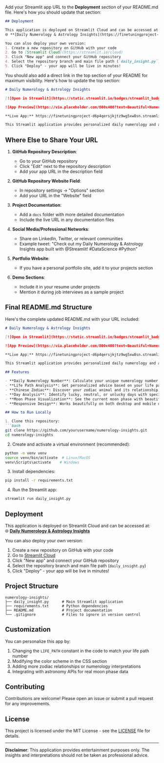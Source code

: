 Add your Streamlit app URL to the **Deployment** section of your README.md file. Here's how you should update that section:

```markdown
## Deployment

This application is deployed on Streamlit Cloud and can be accessed at:  
🌐 **[Daily Numerology & Astrology Insights](https://finetuningproject-d6p4qersjkjtz9wg5xw8sn.streamlit.app/)**

You can also deploy your own version:
1. Create a new repository on GitHub with your code
2. Go to [Streamlit Cloud](https://streamlit.io/cloud)
3. Click "New app" and connect your GitHub repository
4. Select the repository branch and main file path (`daily_insight.py`)
5. Click "Deploy" - your app will be live in minutes!
```

You should also add a direct link in the top section of your README for maximum visibility. Here's how to update the top section:

```markdown
# Daily Numerology & Astrology Insights

[![Open in Streamlit](https://static.streamlit.io/badges/streamlit_badge_black_white.svg)](https://finetuningproject-d6p4qersjkjtz9wg5xw8sn.streamlit.app/)

![App Preview](https://via.placeholder.com/800x400?text=Beautiful+Numerology+and+Astrology+Insights)

**Live App:** https://finetuningproject-d6p4qersjkjtz9wg5xw8sn.streamlit.app/

This Streamlit application provides personalized daily numerology and astrology insights...
```

## Where Else to Share Your URL

1. **GitHub Repository Description**:
   - Go to your GitHub repository
   - Click "Edit" next to the repository description
   - Add your app URL in the description field

2. **GitHub Repository Website Field**:
   - In repository settings → "Options" section
   - Add your URL in the "Website" field

3. **Project Documentation**:
   - Add a `docs` folder with more detailed documentation
   - Include the live URL in any documentation files

4. **Social Media/Professional Networks**:
   - Share on LinkedIn, Twitter, or relevant communities
   - Example tweet: "Check out my Daily Numerology & Astrology Insights app built with @Streamlit! #DataScience #Python"

5. **Portfolio Website**:
   - If you have a personal portfolio site, add it to your projects section

6. **Demo Sections**:
   - Include it in your resume under projects
   - Mention it during job interviews as a sample project

## Final README.md Structure

Here's the complete updated README.md with your URL included:

```markdown
# Daily Numerology & Astrology Insights

[![Open in Streamlit](https://static.streamlit.io/badges/streamlit_badge_black_white.svg)](https://finetuningproject-d6p4qersjkjtz9wg5xw8sn.streamlit.app/)

![App Preview](https://via.placeholder.com/800x400?text=Beautiful+Numerology+and+Astrology+Insights)

**Live App:** https://finetuningproject-d6p4qersjkjtz9wg5xw8sn.streamlit.app/

This Streamlit application provides personalized daily numerology and astrology insights based on your life path number and current date. Discover your lucky days, understand your numerology number, explore Chinese zodiac relationships, and get moon phase insights - all in one beautiful interface.

## Features

- **Daily Numerology Number**: Calculate your unique numerology number for the day
- **Life Path Analysis**: Get personalized advice based on your life path number (9)
- **Chinese Zodiac**: Discover your zodiac animal and its relationship with the Tiger
- **Day Analysis**: Identify lucky, neutral, or unlucky days with specific advice
- **Moon Phase Visualization**: See the current moon phase with beautiful visualization
- **Responsive Design**: Works beautifully on both desktop and mobile devices

## How to Run Locally

1. Clone this repository:
```bash
git clone https://github.com/yourusername/numerology-insights.git
cd numerology-insights
```

2. Create and activate a virtual environment (recommended):
```bash
python -m venv venv
source venv/bin/activate  # Linux/MacOS
venv\Scripts\activate    # Windows
```

3. Install dependencies:
```bash
pip install -r requirements.txt
```

4. Run the Streamlit app:
```bash
streamlit run daily_insight.py
```

## Deployment

This application is deployed on Streamlit Cloud and can be accessed at:  
🌐 **[Daily Numerology & Astrology Insights](https://finetuningproject-d6p4qersjkjtz9wg5xw8sn.streamlit.app/)**

You can also deploy your own version:
1. Create a new repository on GitHub with your code
2. Go to [Streamlit Cloud](https://streamlit.io/cloud)
3. Click "New app" and connect your GitHub repository
4. Select the repository branch and main file path (`daily_insight.py`)
5. Click "Deploy" - your app will be live in minutes!

## Project Structure

```
numerology-insights/
├── daily_insight.py      # Main Streamlit application
├── requirements.txt      # Python dependencies
├── README.md             # Project documentation
└── .gitignore            # Files to ignore in version control
```

## Customization

You can personalize this app by:
1. Changing the `LIFE_PATH` constant in the code to match your life path number
2. Modifying the color scheme in the CSS section
3. Adding more zodiac relationships or numerology interpretations
4. Integrating with astronomy APIs for real moon phase data

## Contributing

Contributions are welcome! Please open an issue or submit a pull request for any improvements.

## License

This project is licensed under the MIT License - see the [LICENSE](LICENSE) file for details.

---

**Disclaimer**: This application provides entertainment purposes only. The insights and interpretations should not be taken as professional advice.
```
